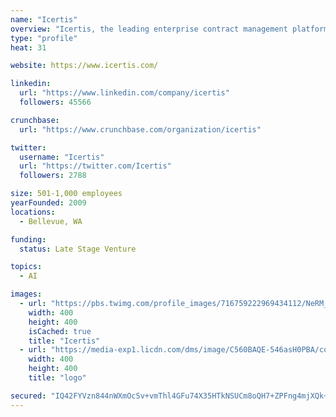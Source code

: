 ```yaml
---
name: "Icertis"
overview: "Icertis, the leading enterprise contract management platform in the cloud, solves the hardest contract management problems on the easiest to use platform. With Icertis, companies accelerate their business by increasing contract velocity, protect against risk by ensuring regulatory and policy compliance, and optimize their commercial relationships by maximizing revenue and reducing costs. The AI-infused Icertis Contract Management (ICM) platform is used by companies like 3M, Airbus, Cognizant, Daimler, Microsoft and Sanofi to manage 6.5 million contracts in 40+ languages across 90+ countries."
type: "profile"
heat: 31

website: https://www.icertis.com/

linkedin:
  url: "https://www.linkedin.com/company/icertis"
  followers: 45566

crunchbase:
  url: "https://www.crunchbase.com/organization/icertis"

twitter:
  username: "Icertis"
  url: "https://twitter.com/Icertis"
  followers: 2788

size: 501-1,000 employees
yearFounded: 2009
locations:
  - Bellevue, WA

funding:
  status: Late Stage Venture

topics:
  - AI

images:
  - url: "https://pbs.twimg.com/profile_images/716759222969434112/NeRM_ewU_400x400.jpg"
    width: 400
    height: 400
    isCached: true
    title: "Icertis"
  - url: "https://media-exp1.licdn.com/dms/image/C560BAQE-546asH0PBA/company-logo_200_200/0?e=1594857600&v=beta&t=HpmBUK5-y2SgOxtgnhy2SHuftYcd5t2NEUFXuBJ4fAQ"
    width: 400
    height: 400
    title: "logo"

secured: "IQ42FYVzn844nWXmOcSv+vmThl4GFu74X35HTkNSUCm8oQH7+ZPFng4mjXQk+GmOGFqMHCNGNOxux3XC+7XjxoyOg5YkTev/vTNjuSGsdHgbnNOnf8BupcXFqZRW7ukaaSUeX/TF1R5CqI+HOp+57WhxNWdF1ArxBShznYUN5r7nW2cpvcNx0FQDroJchKB48rf9PDXjtTmtfVZZk+2lDzwNFthQwGJlKpelki2DAFZdgLZt581OnNf0UyHWTBUPeOMJ0aDmaqOB1gE71zQCb9BNQniFJnXKYTuEM3e98i8QYMu+RMKzCf3KC6aVUEVHOuAGhuyxfT+yFRTNx1Nze/mqwZl2TQRyVltxgmNm2Lwus1tVZG2aGzZvoIOirVjCbEKzom2OC/1TUaux++NQdCGe0dYna/eMf1vi0EZlqW0=;WsCwErq7jP7Fl7ZFZ7WTcw=="
---
```


